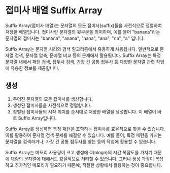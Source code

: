 # 접미사 배열 Suffix Array
Suffix Array(접미사 배열)는 문자열의 모든 접미사(suffix)들을 사전식으로 정렬하여 저장한 배열입니다. 접미사란 문자열의 뒷부분을 의미하며, 예를 들어 "banana"라는 문자열의 접미사는 "banana", "anana", "nana", "ana", "na", "a" 입니다.

Suffix Array는 문자열 처리와 검색 알고리즘에서 유용하게 사용됩니다. 일반적으로 문자열 검색, 문자열 압축, 문자열 비교 등의 문제에서 활용됩니다. Suffix Array는 특정 문자열 내에서 패턴 검색, 접두사 검색, 가장 긴 공통 접두사 등 다양한 문자열 관련 작업에 유용한 정보를 제공합니다.

## 생성

1. 주어진 문자열의 모든 접미사를 생성합니다.
2. 생성된 접미사들을 사전식으로 정렬합니다.
3. 정렬된 접미사들의 시작 위치를 순서대로 저장한 배열을 생성합니다. 이 배열이 바로 Suffix Array입니다.

Suffix Array를 생성하면 특정 패턴을 포함하는 접미사를 효율적으로 찾을 수 있습니다. 이를 활용하여 문자열 검색 문제를 해결할 수 있습니다. 예를 들어, 특정 패턴을 가지는 문자열을 검색하거나, 가장 긴 공통 접두사를 찾는 등의 작업에 활용할 수 있습니다.

Suffix Array는 메모리 사용량이 크고 생성에 O(nlogn)의 시간 복잡도를 가지기 때문에 대량의 문자열에 대해서도 효율적으로 처리할 수 있습니다. 그러나 생성 과정이 복잡하고 추가적인 메모리가 필요하기 때문에, 적절한 상황에서 활용하는 것이 중요합니다.